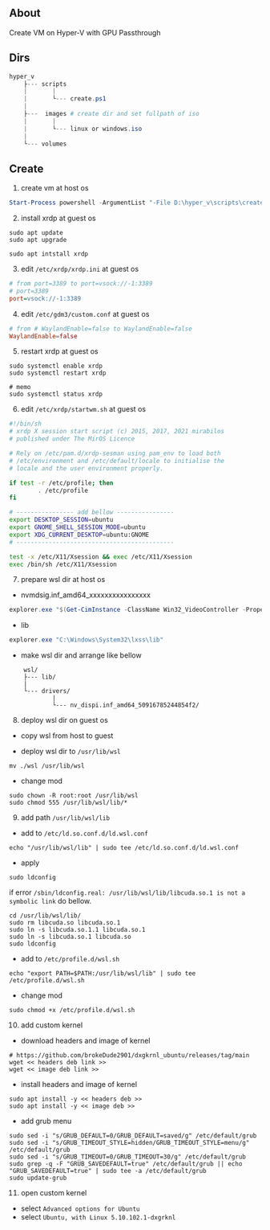 ## About

Create VM on Hyper-V with GPU Passthrough

## Dirs

```ps1
hyper_v
    ├--- scripts
    |       |
    |       └--- create.ps1
    |
    ├---  images # create dir and set fullpath of iso
    |       |
    |       └--- linux or windows.iso
    |
    └--- volumes
```

## Create

1. create vm at host os

```ps1
Start-Process powershell -ArgumentList "-File D:\hyper_v\scripts\create.ps1" -Verb runAs # set fullpath of create.ps1
```

2. install xrdp at guest os

```terminal
sudo apt update
sudo apt upgrade

sudo apt intstall xrdp
```

3. edit `/etc/xrdp/xrdp.ini` at guest os

```ini
# from port=3389 to port=vsock://-1:3389
# port=3389
port=vsock://-1:3389
```

4. edit `/etc/gdm3/custom.conf` at guest os

```conf
# from # WaylandEnable=false to WaylandEnable=false
WaylandEnable=false
```

5. restart xrdp at guest os

```terminal
sudo systemctl enable xrdp
sudo systemctl restart xrdp

# memo
sudo systemctl status xrdp
```

6. edit `/etc/xrdp/startwm.sh` at guest os

```sh
#!/bin/sh
# xrdp X session start script (c) 2015, 2017, 2021 mirabilos
# published under The MirOS Licence

# Rely on /etc/pam.d/xrdp-sesman using pam_env to load both
# /etc/environment and /etc/default/locale to initialise the
# locale and the user environment properly.

if test -r /etc/profile; then
        . /etc/profile
fi

# ---------------- add bellow ----------------
export DESKTOP_SESSION=ubuntu
export GNOME_SHELL_SESSION_MODE=ubuntu
export XDG_CURRENT_DESKTOP=ubuntu:GNOME
# --------------------------------------------

test -x /etc/X11/Xsession && exec /etc/X11/Xsession
exec /bin/sh /etc/X11/Xsession
```

7. prepare wsl dir at host os

- nvmdsig.inf_amd64_xxxxxxxxxxxxxxxx

```ps1
explorer.exe "$(Get-CimInstance -ClassName Win32_VideoController -Property * | Select-Object -ExpandProperty InstalledDisplayDrivers | Write-Output)".Split(",")[0].Trim("\nvldumdx.dll")
```

- lib

```ps1
explorer.exe "C:\Windows\System32\lxss\lib"
```

- make wsl dir and arrange like bellow

```
    wsl/
    ├--- lib/
    |
    └--- drivers/
            |
            └--- nv_dispi.inf_amd64_50916785244854f2/
```

8. deploy wsl dir on guest os

- copy wsl from host to guest

- deploy wsl dir to `/usr/lib/wsl`

```terminal
mv ./wsl /usr/lib/wsl
```

- change mod

```terminal
sudo chown -R root:root /usr/lib/wsl
sudo chmod 555 /usr/lib/wsl/lib/*
```

9. add path `/usr/lib/wsl/lib`

- add to `/etc/ld.so.conf.d/ld.wsl.conf`

```
echo "/usr/lib/wsl/lib" | sudo tee /etc/ld.so.conf.d/ld.wsl.conf
```

- apply

```
sudo ldconfig
```

if error `/sbin/ldconfig.real: /usr/lib/wsl/lib/libcuda.so.1 is not a symbolic link` do bellow.

```terminal
cd /usr/lib/wsl/lib/
sudo rm libcuda.so libcuda.so.1
sudo ln -s libcuda.so.1.1 libcuda.so.1
sudo ln -s libcuda.so.1 libcuda.so
sudo ldconfig
```

- add to `/etc/profile.d/wsl.sh`

```
echo "export PATH=$PATH:/usr/lib/wsl/lib" | sudo tee /etc/profile.d/wsl.sh
```

- change mod

```
sudo chmod +x /etc/profile.d/wsl.sh
```

10. add custom kernel

- download headers and image of kernel

```terminal
# https://github.com/brokeDude2901/dxgkrnl_ubuntu/releases/tag/main
wget << headers deb link >>
wget << image deb link >>
```

- install headers and image of kernel

```terminal
sudo apt install -y << headers deb >>
sudo apt install -y << image deb >>
```

- add grub menu

```
sudo sed -i "s/GRUB_DEFAULT=0/GRUB_DEFAULT=saved/g" /etc/default/grub
sudo sed -i "s/GRUB_TIMEOUT_STYLE=hidden/GRUB_TIMEOUT_STYLE=menu/g" /etc/default/grub
sudo sed -i "s/GRUB_TIMEOUT=0/GRUB_TIMEOUT=30/g" /etc/default/grub
sudo grep -q -F "GRUB_SAVEDEFAULT=true" /etc/default/grub || echo "GRUB_SAVEDEFAULT=true" | sudo tee -a /etc/default/grub
sudo update-grub
```

11. open custom kernel

- select `Advanced options for Ubuntu`
- select `Ubuntu, with Linux 5.10.102.1-dxgrknl`

